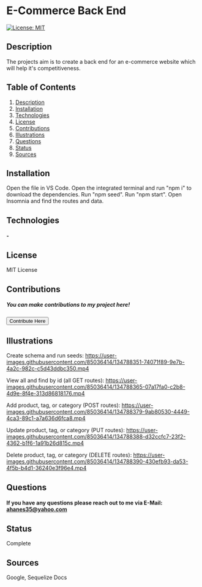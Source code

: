 # E-Commerce Back End
[![License: MIT](https://img.shields.io/badge/License-MIT-yellow.svg)](https://opensource.org/licenses/MIT)
## Description <a name="description"></a>
The projects aim is to create a back end for an e-commerce website which will help it's competitiveness.
## Table of Contents
1. [Description](#description)
2. [Installation](#installation)
3. [Technologies](#technologies)
4. [License](#license)
5. [Contributions](#contributions)
6. [Illustrations](#illustrations)
7. [Questions](#questions)
8. [Status](#status)
9. [Sources](#sources)
## Installation <a name="installation"></a>
Open the file in VS Code. Open the integrated terminal and run "npm i" to download the dependencies. Run "npm seed". Run "npm start". Open Insomnia and find the routes and data.
## Technologies <a name="technologies"></a>
#### -
## License <a name="license"></a>
MIT License
## Contributions <a name="contributions"></a>
##### You can make contributions to my project here! 
 <button target=_blank href="https://github.com/amandajean007">Contribute Here</button>
## Illustrations <a name="illustrations"></a>
Create schema and run seeds:
https://user-images.githubusercontent.com/85036414/134788351-74071f89-9e7b-4a2c-982c-c5d43ddbc350.mp4

View all and find by id (all GET routes):
https://user-images.githubusercontent.com/85036414/134788365-07a17fa0-c2b8-4d9e-8f4e-313d86818176.mp4

Add product, tag, or category (POST routes):
https://user-images.githubusercontent.com/85036414/134788379-9ab80530-4449-4ca3-89c1-a7a636d6fca8.mp4

Update product, tag, or category (PUT routes):
https://user-images.githubusercontent.com/85036414/134788388-d32ccfc7-23f2-4362-b1f6-1a91b26d815c.mp4

Delete product, tag, or category (DELETE routes):
https://user-images.githubusercontent.com/85036414/134788390-430efb93-da53-4f5b-b4d1-36240e3f96e4.mp4

## Questions <a name="questions"></a>
#### If you have any questions please reach out to me via E-Mail: ahanes35@yahoo.com
## Status <a name="status"></a>
Complete
## Sources <a name="sources"></a>
Google, Sequelize Docs
